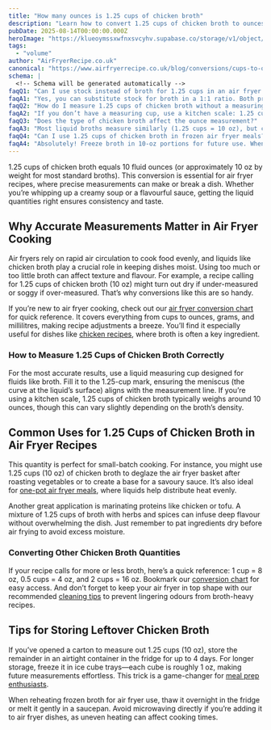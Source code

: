 ```yaml
---
title: "How many ounces is 1.25 cups of chicken broth"
description: "Learn how to convert 1.25 cups of chicken broth to ounces for precise air fryer cooking. Get accurate measurements in seconds!"
pubDate: 2025-08-14T00:00:00.000Z
heroImage: "https://klueoymssxwfnxsvcyhv.supabase.co/storage/v1/object/public/Shmucket/how-many-ounces-is-1-25-cups-of-chicken-broth.webp"
tags:
  - "volume"
author: "AirFryerRecipe.co.uk"
canonical: "https://www.airfryerrecipe.co.uk/blog/conversions/cups-to-ounces/how-many-ounces-is-1-25-cups-of-chicken-broth"
schema: |
  <!-- Schema will be generated automatically -->
faqQ1: "Can I use stock instead of broth for 1.25 cups in an air fryer recipe?"
faqA1: "Yes, you can substitute stock for broth in a 1:1 ratio. Both provide similar liquid volumes (1.25 cups = 10 oz), though stock tends to be richer. Adjust seasonings accordingly, as stocks often contain more salt and herbs."
faqQ2: "How do I measure 1.25 cups of chicken broth without a measuring cup?"
faqA2: "If you don’t have a measuring cup, use a kitchen scale: 1.25 cups of chicken broth weighs about 10 oz. Alternatively, a standard UK mug holds roughly 10 oz, so filling it to just below the rim will give you the right amount."
faqQ3: "Does the type of chicken broth affect the ounce measurement?"
faqA3: "Most liquid broths measure similarly (1.25 cups = 10 oz), but condensed or powdered broths require reconstitution. Always check the label—for example, some powders need 1 teaspoon per 8 oz water, so you’d adjust to reach 10 oz total."
faqQ4: "Can I use 1.25 cups of chicken broth in frozen air fryer meals?"
faqA4: "Absolutely! Freeze broth in 10-oz portions for future use. When ready to cook, add it frozen to dishes like casseroles—the air fryer’s heat will thaw and incorporate it evenly. Just extend cooking time by 2–3 minutes if needed."
---
```

<p>1.25 cups of chicken broth equals 10 fluid ounces (or approximately 10 oz by weight for most standard broths). This conversion is essential for air fryer recipes, where precise measurements can make or break a dish. Whether you’re whipping up a creamy soup or a flavourful sauce, getting the liquid quantities right ensures consistency and taste.</p>  

<h2>Why Accurate Measurements Matter in Air Fryer Cooking</h2>  
<p>Air fryers rely on rapid air circulation to cook food evenly, and liquids like chicken broth play a crucial role in keeping dishes moist. Using too much or too little broth can affect texture and flavour. For example, a recipe calling for 1.25 cups of chicken broth (10 oz) might turn out dry if under-measured or soggy if over-measured. That’s why conversions like this are so handy.</p>  

<p>If you’re new to air fryer cooking, check out our <a href=https://www.airfryerrecipe.co.uk/air-fryer-conversion-chart>air fryer conversion chart</a> for quick reference. It covers everything from cups to ounces, grams, and millilitres, making recipe adjustments a breeze. You’ll find it especially useful for dishes like <a href=https://www.airfryerrecipe.co.uk/recipe-category/chicken>chicken recipes</a>, where broth is often a key ingredient.</p>  

<h3>How to Measure 1.25 Cups of Chicken Broth Correctly</h3>  
<p>For the most accurate results, use a liquid measuring cup designed for fluids like broth. Fill it to the 1.25-cup mark, ensuring the meniscus (the curve at the liquid’s surface) aligns with the measurement line. If you’re using a kitchen scale, 1.25 cups of chicken broth typically weighs around 10 ounces, though this can vary slightly depending on the broth’s density.</p>  

<h2>Common Uses for 1.25 Cups of Chicken Broth in Air Fryer Recipes</h2>  
<p>This quantity is perfect for small-batch cooking. For instance, you might use 1.25 cups (10 oz) of chicken broth to deglaze the air fryer basket after roasting vegetables or to create a base for a savoury sauce. It’s also ideal for <a href=https://www.airfryerrecipe.co.uk/recipes>one-pot air fryer meals</a>, where liquids help distribute heat evenly.</p>  

<p>Another great application is marinating proteins like chicken or tofu. A mixture of 1.25 cups of broth with herbs and spices can infuse deep flavour without overwhelming the dish. Just remember to pat ingredients dry before air frying to avoid excess moisture.</p>  

<h3>Converting Other Chicken Broth Quantities</h3>  
<p>If your recipe calls for more or less broth, here’s a quick reference: 1 cup = 8 oz, 0.5 cups = 4 oz, and 2 cups = 16 oz. Bookmark our <a href=https://www.airfryerrecipe.co.uk/air-fryer-conversion-chart>conversion chart</a> for easy access. And don’t forget to keep your air fryer in top shape with our recommended <a href=https://www.airfryerrecipe.co.uk/air-fryer-cleaner>cleaning tips</a> to prevent lingering odours from broth-heavy recipes.</p>  

<h2>Tips for Storing Leftover Chicken Broth</h2>  
<p>If you’ve opened a carton to measure out 1.25 cups (10 oz), store the remainder in an airtight container in the fridge for up to 4 days. For longer storage, freeze it in ice cube trays—each cube is roughly 1 oz, making future measurements effortless. This trick is a game-changer for <a href=https://www.airfryerrecipe.co.uk/recipe-category/meal-prep>meal prep enthusiasts</a>.</p>  

<p>When reheating frozen broth for air fryer use, thaw it overnight in the fridge or melt it gently in a saucepan. Avoid microwaving directly if you’re adding it to air fryer dishes, as uneven heating can affect cooking times.</p>

